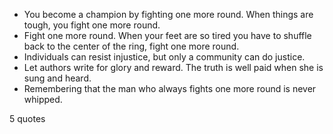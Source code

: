  - You become a champion by fighting one more round. When things are tough, you fight one more round.
 - Fight one more round. When your feet are so tired you have to shuffle back to the center of the ring, fight one more round.
 - Individuals can resist injustice, but only a community can do justice.
 - Let authors write for glory and reward. The truth is well paid when she is sung and heard.
 - Remembering that the man who always fights one more round is never whipped.

5 quotes